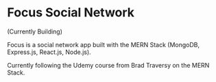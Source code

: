 # Focus Social Network

(Currently Building)

Focus is a social network app built with the MERN Stack (MongoDB, Express.js, React.js, Node.js).

Currently following the Udemy course from Brad Traversy on the MERN Stack.